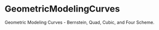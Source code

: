 GeometricModelingCurves
=======================

Geometric Modeling Curves - Bernstein, Quad, Cubic, and Four Scheme.
